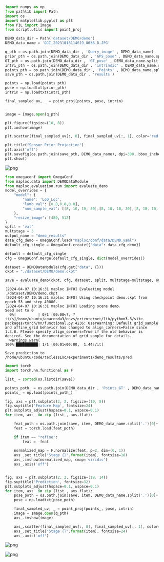 ```python
import numpy as np 
from pathlib import Path
import os
import matplotlib.pyplot as plt
from PIL import Image
from script.utils import point_proj

DEMO_data_dir = Path('dataset/DEMO/demo')
DEMO_data_name = 'DJI_20231018114619_0636_D.JPG'

q_pth = os.path.join(DEMO_data_dir , 'Query_image' , DEMO_data_name)
prior_pth = os.path.join(DEMO_data_dir , 'GPS_pose' , DEMO_data_name.split(".")[0]+"_pose.txt")
GT_pth = os.path.join(DEMO_data_dir , 'GT_pose' , DEMO_data_name.split(".")[0]+"_pose.txt")
intri_pth = os.path.join(DEMO_data_dir , 'intrinsic' , DEMO_data_name.split(".")[0]+'_intrinsic.txt')
points_pth = os.path.join(DEMO_data_dir , 'Points' , DEMO_data_name.split(".")[0]+'_points.npy')
save_pth = os.path.join(DEMO_data_dir , 'results')

points = np.load(points_pth)
pose = np.loadtxt(prior_pth)
intrin = np.loadtxt(intri_pth)

final_sampled_uv, _ = point_proj(points, pose, intrin)


image = Image.open(q_pth)

plt.figure(figsize=(10, 8))
plt.imshow(image) 

plt.scatter(final_sampled_uv[:, 0], final_sampled_uv[:, 1], color='red', marker='o', s=0.2, label='Points of Wireframe')

plt.title("Sensor Prior Projection")
plt.axis('off')
plt.savefig(os.path.join(save_pth, DEMO_data_name), dpi=300, bbox_inches='tight')
plt.show()
```


    
![png](demo2_files/demo2_0_0.png)
    



```python
from omegaconf import OmegaConf
from maploc.data import DEMODataModule
from maploc.evaluation.run import evaluate_demo
model_overrides = {
    "model": {
        "name": 'LoD_Loc',
        "lamb_val": [0.8,0.8,0.8],
        "num_sample_val": [[8, 10, 10, 30],[8, 10, 10, 30],[8, 10, 10, 30]]
    },
    "resize_image": [480, 512]
}
split = 'val'
multstage = 3
output_name = "demo_results"
data_cfg_demo = OmegaConf.load("maploc/conf/data/DEMO.yaml")
default_cfg_single = OmegaConf.create({"data": data_cfg_demo})

default = default_cfg_single
cfg = OmegaConf.merge(default_cfg_single, dict(model_overrides))

dataset = DEMODataModule(cfg.get("data", {}))
ckpt = "./dataset/DEMO/demo.ckpt"

save = evaluate_demo(ckpt, cfg, dataset, split, multstage=multstage, output_name=output_name)

```

    [2024-04-07 10:16:31 maploc INFO] Evaluating model ./dataset/DEMO/demo.ckpt
    [2024-04-07 10:16:31 maploc INFO] Using checkpoint demo.ckpt from epoch 53 and step 40000.
    [2024-04-07 10:16:31 maploc INFO] Loading scene demo.
    Seed set to 0
      0%|          | 0/1 [00:00<?, ?it/s]/home/ubuntu/anaconda3/envs/orienternet/lib/python3.8/site-packages/torch/nn/functional.py:4236: UserWarning: Default grid_sample and affine_grid behavior has changed to align_corners=False since 1.3.0. Please specify align_corners=True if the old behavior is desired. See the documentation of grid_sample for details.
      warnings.warn(
    100%|██████████| 1/1 [00:01<00:00,  1.44s/it]

    Save prediction to /home/ubuntu/code/texlessLoc/experiments/demo_results/pred


    



```python
import torch
import torch.nn.functional as F

list_ = sorted(os.listdir(save))

points_poth_ = os.path.join(DEMO_data_dir , 'Points_GT' , DEMO_data_name.split(".")[0]+'_points.npy')
points_ = np.load(points_poth_)

fig, axs = plt.subplots(2, 2, figsize=(10, 8))
fig.suptitle('Feature Map', fontsize=24)
plt.subplots_adjust(hspace=0.1, wspace=0.1)
for item, axs_ in zip (list_, axs.flat): 

    feat_poth = os.path.join(save, item, DEMO_data_name.split('.')[0]+'.pth')
    feat = torch.load(feat_poth)

    if item == "refine":
        feat = -feat
        
    normalized_map = F.normalize(feat, p=2, dim=(0, 1))
    axs_.set_title("Stage {}".format(item), fontsize=18)
    axs_.imshow(normalized_map, cmap='viridis') 
    axs_.axis('off')


fig, axs = plt.subplots(2, 2, figsize=(18, 14))
fig.suptitle('Prediction', fontsize=32)
plt.subplots_adjust(hspace=0.1, wspace=0.1)
for item, axs_ in zip (list_, axs.flat):
    pose_poth = os.path.join(save, item, DEMO_data_name.split('.')[0]+'_pose.txt')
    pose = np.loadtxt(pose_poth)

    final_sampled_uv, _ = point_proj(points_, pose, intrin)
    image = Image.open(q_pth)
    axs_.imshow(image) 

    axs_.scatter(final_sampled_uv[:, 0], final_sampled_uv[:, 1], color='red', marker='o', s=0.2, label='Points of Wireframe')
    axs_.set_title("Stage {}".format(item), fontsize=24)
    axs_.axis('off')

```


    
![png](demo2_files/demo2_2_0.png)
    



    
![png](demo2_files/demo2_2_1.png)
    

